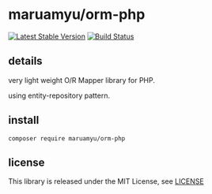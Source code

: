 maruamyu/orm-php
================

[![Latest Stable Version](https://img.shields.io/packagist/v/maruamyu/orm.svg)](https://packagist.org/packages/maruamyu/orm)
[![Build Status](https://travis-ci.org/maruamyu/orm-php.svg?branch=master)](https://travis-ci.org/maruamyu/orm-php)

## details

very light weight O/R Mapper library for PHP.

using entity-repository pattern.

## install

```
composer require maruamyu/orm-php
```

## license

This library is released under the MIT License, see [LICENSE](LICENSE)
